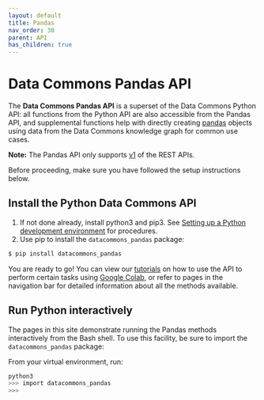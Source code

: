 ```yaml
---
layout: default
title: Pandas
nav_order: 30
parent: API
has_children: true
---
```


# Data Commons Pandas API

The **Data Commons Pandas API** is a superset of the Data Commons Python API:
all functions from the Python API are also accessible from
the Pandas API, and supplemental functions help with directly creating
[pandas](https://pandas.pydata.org/)
objects using data from the Data Commons knowledge graph for common
use cases. 

**Note:** The Pandas API only supports [v1](/api/rest/v1/index.html) of the REST APIs. 

Before proceeding, make sure you have followed the setup instructions below.

## Install the Python Data Commons API

1. If not done already, install python3 and pip3. See [Setting up a Python development environment](https://cloud.google.com/python/docs/setup#installing_python) for procedures.
1. Use pip to install the `datacommons_pandas` package:

```bash
$ pip install datacommons_pandas
```
You are ready to go! You can view our [tutorials](/tutorials) on how to use the
API to perform certain tasks using [Google Colab](https://colab.sandbox.google.com/), or refer to pages in the navigation bar for detailed information about all the methods available.

## Run Python interactively

The pages in this site demonstrate running the Pandas methods interactively from the Bash shell. To use this facility, be sure to import the `datacommons_pandas` package:

From your virtual environment, run:

```bash
python3
>>> import datacommons_pandas
>>>
```
